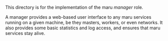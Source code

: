 This directory is for the implementation of the maru *manager* role.

A manager provides a web-based user interface to any maru services running on a given machine, be they masters, workers, or even networks.
It also provides some basic statistics and log access, and ensures that maru services stay alive.
